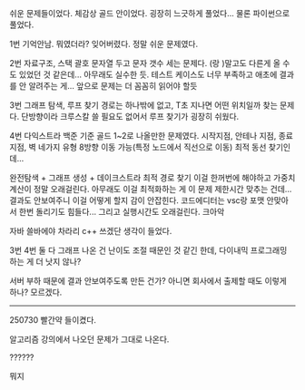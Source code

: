 쉬운 문제들이었다.
체감상 골드 안이었다.
굉장히 느긋하게 풀었다...
물론 파이썬으로 풀었다.

1번
기억안남. 뭐였더라? 잊어버렸다.
정말 쉬운 문제였다.

2번
자료구조, 스택
괄호 문자열 두고 문자 갯수 세는 문제다.
(랑 )말고도 다른게 올 수도 있었던 것 같은데... 아무래도 실수한 듯.
테스트 케이스도 너무 부족하고 애초에 결과를 안 알려주는 게...
앞으로 문제는 더 꼼꼼히 읽어야 할듯

3번
그래프 탐색, 루프 찾기
경로는 하나밖에 없고, T초 지나면 어떤 위치일까 찾는 문제다.
단방향이라 크루스칼 쓸 필요도 없어서 루프 찾기가 굉장히 쉬웠다.

4번
다익스트라
백준 기준 골드 1~2로 나올만한 문제였다.
시작지점, 안테나 지점, 종료 지점, 벽 네가지 유형
8방향 이동 가능(특정 노드에서 직선으로 이동)
최적 동선 찾기인데...

완전탐색 + 그래프 생성 + 데이크스트라 최적 경로 찾기
이걸 한꺼번에 해야하고 가중치 계산이 정말 오래걸린다.
아무래도 이걸 최적화하는 게 이 문제 제한시간 맞추는 건데...
결과도 안보여주니 이걸 어떻게 할지 감이 안잡힌다.
코드에디터는 vsc랑 포맷 안맞아서 한번 돌리기도 힘들다...
그리고 실행시간도 오래걸린다. 크아악

자바 쓸바에야 차라리 c++ 쓰겠단 생각이 들었다.

3번 4번 둘 다 그래프 나온 건 난이도 조절 때문인 것 같긴 한데, 다이내믹 프로그래밍 하는 게 더 낫지 않나?

서버 부하 때문에 결과 안보여주도록 만든 건가? 아니면 회사에서 출제할 때도 이렇게 하나? 모르겠다. 

---
250730
빨간약 들이켰다.

알고리즘 강의에서 나오던 문제가 그대로 나온다.

??????

뭐지

